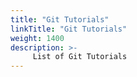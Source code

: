 ```yaml
---
title: "Git Tutorials"
linkTitle: "Git Tutorials"
weight: 1400
description: >-
     List of Git Tutorials
---
```





